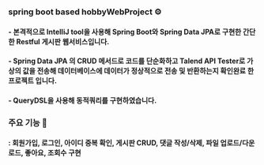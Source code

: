 ### spring boot based hobbyWebProject ⚙
#### - 본격적으로 IntelliJ tool을 사용해 Spring Boot와 Spring Data JPA로 구현한 간단한 Restful 게시판 웹서비스입니다.
#### - Spring Data JPA 의 CRUD 메서드로 코드를 단순화하고 Talend API Tester로 가상의 값을 전송해 데이터베이스에 데이터가 정상적으로 전송 및 반환하는지 확인완료 한 프로젝트 입니다.
#### - QueryDSL을 사용해 동적쿼리를 구현하였습니다.
### 주요 기능 🌟 
#### : 회원가입, 로그인, 아이디 중복 확인, 게시판 CRUD, 댓글 작성/삭제, 파일 업로드/다운로드, 좋아요, 조회수 구현
